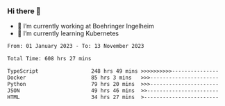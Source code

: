### Hi there 👋
- 🔭 I’m currently working at Boehringer Ingelheim
- 🌱 I’m currently learning Kubernetes

 
<!--START_SECTION:waka-->

```txt
From: 01 January 2023 - To: 13 November 2023

Total Time: 608 hrs 27 mins

TypeScript                 248 hrs 49 mins >>>>>>>>>>---------------   40.89 %
Docker                     85 hrs 3 mins   >>>----------------------   13.98 %
Python                     79 hrs 20 mins  >>>----------------------   13.04 %
JSON                       49 hrs 46 mins  >>-----------------------   08.18 %
HTML                       34 hrs 27 mins  >------------------------   05.66 %
```

<!--END_SECTION:waka-->

 
